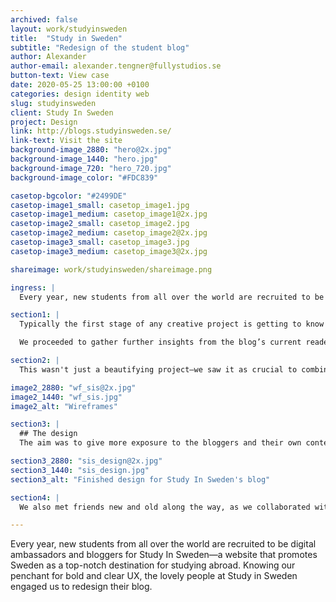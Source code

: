 ```yaml
---
archived: false
layout: work/studyinsweden
title:  "Study in Sweden"
subtitle: "Redesign of the student blog"
author: Alexander
author-email: alexander.tengner@fullystudios.se
button-text: View case
date: 2020-05-25 13:00:00 +0100
categories: design identity web
slug: studyinsweden
client: Study In Sweden
project: Design
link: http://blogs.studyinsweden.se/
link-text: Visit the site
background-image_2880: "hero@2x.jpg"
background-image_1440: "hero.jpg"
background-image_720: "hero_720.jpg"
background-image_color: "#FDC839"

casetop-bgcolor: "#2499DE"
casetop-image1_small: casetop_image1.jpg
casetop-image1_medium: casetop_image1@2x.jpg
casetop-image2_small: casetop_image2.jpg
casetop-image2_medium: casetop_image2@2x.jpg
casetop-image3_small: casetop_image3.jpg
casetop-image3_medium: casetop_image3@2x.jpg

shareimage: work/studyinsweden/shareimage.png

ingress: |
  Every year, new students from all over the world are recruited to be digital ambassadors and bloggers for Study In Sweden—a website that promotes Sweden as a top-notch destination for studying abroad. Knowing our penchant for bold and clear UX, the lovely people at Study in Sweden engaged us to redesign their blog.

section1: |
  Typically the first stage of any creative project is getting to know your subject. But this time we were able to start at turbo-blast given that Edīte, the manager for the project, was a digital ambassador at Study In Sweden just a year ago.

  We proceeded to gather further insights from the blog’s current readers and writers, accumulating research that would later inform our design choices. It turns out, when a country’s image is at stake, people really join forces! (A heartfelt thanks to all who participated!)

section2: |
  This wasn't just a beautifying project—we saw it as crucial to combine insights from stakeholders, previous user research and user interviews. After all, we had to come up with solutions that would make visitors engage with the site for longer and, hopefully, convince them that Sweden is the perfect place to move for their next degree.

image2_2880: "wf_sis@2x.jpg"
image2_1440: "wf_sis.jpg"
image2_alt: "Wireframes"

section3: |
  ## The design
  The aim was to give more exposure to the bloggers and their own content. And we wanted to be smarter about providing the most relevant content to the reader through seamless navigation. As with everything that’s quintessentially Swedish, we learned that simplicity is what matters. We made it easier to read, search and get inspired about starting your next life chapter in Sweden.

section3_2880: "sis_design@2x.jpg"
section3_1440: "sis_design.jpg"
section3_alt: "Finished design for Study In Sweden's blog"

section4: |
  We also met friends new and old along the way, as we collaborated with the digital agency Fröjd, who developed the blog. And Edīte got to work with her pals on the digital ambassador team. This time it wasn’t to write, but to lead a workshop on creating the future content that will shine with the help of the new design. Roligt!

---
```


Every year, new students from all over the world are recruited to be digital ambassadors and bloggers for Study In Sweden—a website that promotes Sweden as a top-notch destination for studying abroad. Knowing our penchant for bold and clear UX, the lovely people at Study in Sweden engaged us to redesign their blog.
